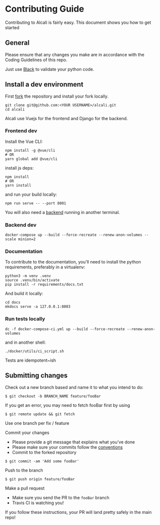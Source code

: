 # Contributing Guide

Contributing to Alcali is fairly easy. This document shows you how to get started

## General
Please ensure that any changes you make are in accordance with the Coding Guidelines of this repo.

Just use [Black](https://github.com/python/black) to validate your python code.

## Install a dev environment

First [fork](https://github.com/latenighttales/alcali/fork) the repository and install your fork locally.

```commandline
git clone git@github.com:<YOUR USERNAME>/alcali.git
cd alcali
```

Alcali use Vuejs for the frontend and Django for the backend.

### Frontend dev

Install the Vue CLI:

```commandline
npm install -g @vue/cli
# OR
yarn global add @vue/cli
```
install js deps:

```commandline
npm install
# OR
yarn install
```
and run your build locally:

```commandline
npm run serve -- --port 8001
```

You will also need a [backend](#backend-dev) running in another terminal.

### Backend dev

```commandline
docker-compose up --build --force-recreate --renew-anon-volumes --scale minion=2
```

### Documentation

To contribute to the documentation, you'll need to install the python requirements, preferably in a virtualenv:

```commandline
python3 -m venv .venv
source .venv/bin/activate
pip install -r requirements/docs.txt
```
And build it locally:

```commandline
cd docs
mkdocs serve -a 127.0.0.1:8003
```

### Run tests locally

```commandline
dc -f docker-compose-ci.yml up --build --force-recreate --renew-anon-volumes
```

and in another shell:

```commandline
./docker/utils/ci_script.sh
```
Tests are idempotent~ish


## Submitting changes

 Check out a new branch based and name it to what you intend to do:
````
$ git checkout -b BRANCH_NAME feature/fooBar
````
If you get an error, you may need to fetch fooBar first by using
````
$ git remote update && git fetch
````
Use one branch per fix / feature

Commit your changes

- Please provide a git message that explains what you've done
- Please make sure your commits follow the [conventions](https://gist.github.com/robertpainsi/b632364184e70900af4ab688decf6f53#file-commit-message-guidelines-md)
- Commit to the forked repository
````
$ git commit -am 'Add some fooBar'
````
Push to the branch
````
$ git push origin feature/fooBar
````
Make a pull request
- Make sure you send the PR to the <code>fooBar</code> branch
- Travis CI is watching you!

If you follow these instructions, your PR will land pretty safely in the main repo!